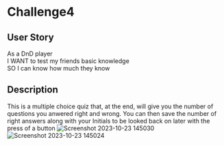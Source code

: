 
# Challenge4
## User Story
As a DnD player
<br>
I WANT to test my friends basic knowledge
<br>
SO I can know how much they know
## Description
This is a multiple choice quiz that, at the end, will give you the number of questions you anwered right and wrong. You can then save the number of right answers along with your Initials to be looked back on later with the press of a button
![Screenshot 2023-10-23 145030](https://github.com/Ayorkster/Challenge4/assets/132170199/fee08197-61e0-4c3b-a627-5e292a6a8b1e)
![Screenshot 2023-10-23 145024](https://github.com/Ayorkster/Challenge4/assets/132170199/efa196c3-4ebc-4394-b427-96cf8a0faa50)
